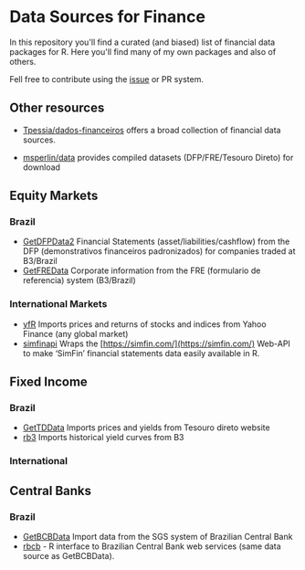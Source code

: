 # Data Sources for Finance

In this repository you'll find a curated (and biased) list of financial data packages for R. Here you'll find many of my own packages and also of others. 
 
Fell free to contribute using the [issue](https://github.com/msperlin/R-data-sources-finance/issues) or PR system. 

## Other resources

- [Tpessia/dados-financeiros](https://github.com/Tpessia/dados-financeiros) offers a broad collection of financial data sources.

- [msperlin/data](https://www.msperlin.com/blog/data/) provides compiled datasets (DFP/FRE/Tesouro Direto) for download

## Equity Markets

### Brazil

- [GetDFPData2](https://github.com/msperlin/GetDFPData2) Financial Statements (asset/liabilities/cashflow) from the DFP (demonstrativos financeiros padronizados) for companies traded at B3/Brazil
- [GetFREData](https://github.com/msperlin/GetFREData) Corporate information from the FRE (formulario de referencia) system (B3/Brazil)

### International Markets

- [yfR](https://github.com/msperlin/yfR) Imports prices and returns of stocks and indices from Yahoo Finance (any global market)
- [simfinapi](https://github.com/matthiasgomolka/simfinapi) Wraps the [https://simfin.com/](https://simfin.com/) Web-API to make ‘SimFin’ financial statements data easily available in R. 

## Fixed Income

### Brazil

- [GetTDData](https://github.com/msperlin/GetTDData) Imports prices and yields from Tesouro direto website
- [rb3](https://github.com/wilsonfreitas/rb3) Imports historical yield curves from B3

### International

## Central Banks

### Brazil

- [GetBCBData](https://github.com/msperlin/GetBCBData) Import data from the SGS system of Brazilian Central Bank
- [rbcb](https://github.com/wilsonfreitas/rbcb) - R interface to Brazilian Central Bank web services (same data source as GetBCBData).